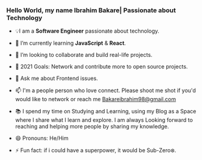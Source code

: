### Hello World, my name Ibrahim Bakare| Passionate about Technology


- 💡I am a **Software Engineer** passionate about technology.
 
- 🌱 I’m currently learning **JavaScript** & **React**.
 
- 👯 I’m looking to collaborate and build real-life projects.
 
- 🤔 2021 Goals: Network and contribute more to open source projects.

- 💬 Ask me about Frontend issues.
 
- 📫 I'm a people person who love connect. Please shoot me shot if you'd would like to network or reach me [Bakareibrahim98@gmail.com](Bakareibrahim98@gmail.com)

- 📚 I spend my time on Studying and Learning, using my Blog as a Space where I share what I learn and explore. I am always Looking forward to reaching and helping    more people by sharing my knowledge.

- 😄 Pronouns: He/Him
 
- ⚡ Fun fact: if i could have a superpower, it would be Sub-Zero❄️.












